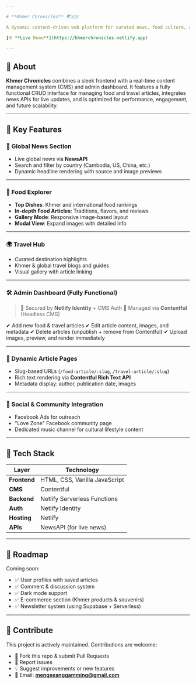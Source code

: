 ```yaml
---

# **Khmer Chronicles** 🌏🇰🇭

A dynamic content-driven web platform for curated news, food culture, and travel insights — built to showcase Khmer identity in a global context.

[🌐 **Live Demo**](https://khmerchronicles.netlify.app)

---
```


## 🧠 About

**Khmer Chronicles** combines a sleek frontend with a real-time content management system (CMS) and admin dashboard. It features a fully functional CRUD interface for managing food and travel articles, integrates news APIs for live updates, and is optimized for performance, engagement, and future scalability.

---

## 🌟 Key Features

### 📰 Global News Section

* Live global news via **NewsAPI**
* Search and filter by country (Cambodia, US, China, etc.)
* Dynamic headline rendering with source and image previews

---

### 🍜 Food Explorer

* **Top Dishes**: Khmer and international food rankings
* **In-depth Food Articles**: Traditions, flavors, and reviews
* **Gallery Mode**: Responsive image-based layout
* **Modal View**: Expand images with detailed info

---

### 🌍 Travel Hub

* Curated destination highlights
* Khmer & global travel blogs and guides
* Visual gallery with article linking

---

### 🛠 Admin Dashboard (Fully Functional)

> 🔐 Secured by **Netlify Identity** + CMS Auth
> 🧠 Managed via **Contentful** (Headless CMS)

✔ Add new food & travel articles
✔ Edit article content, images, and metadata
✔ Delete articles (unpublish + remove from Contentful)
✔ Upload images, preview, and render immediately

---

### 📝 Dynamic Article Pages

* Slug-based URLs (`/food-article/:slug`, `/travel-article/:slug`)
* Rich text rendering via **Contentful Rich Text API**
* Metadata display: author, publication date, images

---

### 📢 Social & Community Integration

* Facebook Ads for outreach
* "Love Zone" Facebook community page
* Dedicated music channel for cultural lifestyle content

---

## 🔧 Tech Stack

| Layer        | Technology                    |
| ------------ | ----------------------------- |
| **Frontend** | HTML, CSS, Vanilla JavaScript |
| **CMS**      | Contentful                    |
| **Backend**  | Netlify Serverless Functions  |
| **Auth**     | Netlify Identity              |
| **Hosting**  | Netlify                       |
| **APIs**     | NewsAPI (for live news)       |

---

## 🚀 Roadmap

Coming soon:

* ✅ User profiles with saved articles
* ✅ Comment & discussion system
* ✅ Dark mode support
* ✅ E-commerce section (Khmer products & souvenirs)
* ✅ Newsletter system (using Supabase + Serverless)

---

## 🤝 Contribute

This project is actively maintained. Contributions are welcome:

* 🔧 Fork this repo & submit Pull Requests
* 🐛 Report issues
* 💡 Suggest improvements or new features
* 📧 Email: **[mengseanggamming@gmail.com](mailto:mengseanggamming@gmail.com)**


